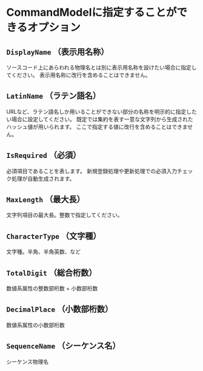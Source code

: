 # CommandModelに指定することができるオプション

## `DisplayName` （表示用名称）
ソースコード上にあらわれる物理名とは別に表示用名称を設けたい場合に指定してください。
表示用名称に改行を含めることはできません。

## `LatinName` （ラテン語名）
URLなど、ラテン語名しか用いることができない部分の名称を明示的に指定したい場合に設定してください。
既定では集約を表す一意な文字列から生成されたハッシュ値が用いられます。
ここで指定する値に改行を含めることはできません。

## `IsRequired` （必須）
必須項目であることを表します。
新規登録処理や更新処理での必須入力チェック処理が自動生成されます。

## `MaxLength` （最大長）
文字列項目の最大長。整数で指定してください。

## `CharacterType` （文字種）
文字種。半角、半角英数、など

## `TotalDigit` （総合桁数）
数値系属性の整数部桁数 + 小数部桁数

## `DecimalPlace` （小数部桁数）
数値系属性の小数部桁数

## `SequenceName` （シーケンス名）
シーケンス物理名